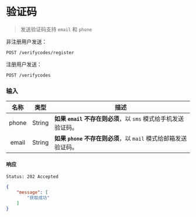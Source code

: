 # 验证码

> 发送验证码支持 `email` 和 `phone`

非注册用户发送：

```
POST /verifycodes/register
```

注册用户发送：

```
POST /verifycodes
```

### 输入

| 名称 | 类型 | 描述 |
|:----:|:----:|----|
| phone | String | **如果 `email` 不存在则必须**，以 `sms` 模式给手机发送验证码。 |
| email | String | **如果 `phone` 不存在则必须**，以 `mail` 模式给邮箱发送验证码。 |

#### 响应

```
Status: 202 Accepted
```
```json
{
    "message": [
        "获取成功"
    ]
}
```